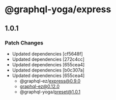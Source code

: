 # @graphql-yoga/express

## 1.0.1

### Patch Changes

- Updated dependencies [cf5648f]
- Updated dependencies [272c4cc]
- Updated dependencies [655cea4]
- Updated dependencies [b0c307a]
- Updated dependencies [655cea4]
  - @graphql-ez/express@0.9.0
  - graphql-ez@0.12.0
  - @graphql-yoga/preset@1.0.1
